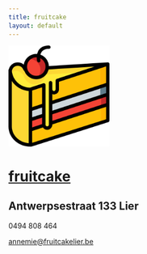```yaml
---
title: fruitcake
layout: default
---
```


<img src="/images/piece-of-cake.png" alt="piece of cake" height="200" />

# [fruitcake](/)

## Antwerpsestraat 133 Lier

0494 808 464

<a href="mailto:annemie@fruitcakelier.be">annemie@fruitcakelier.be</a>
